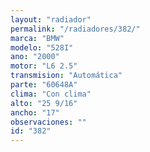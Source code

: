 ```yaml
---
layout: "radiador"
permalink: "/radiadores/382/"
marca: "BMW"
modelo: "528I"
ano: "2000"
motor: "L6 2.5"
transmision: "Automática"
parte: "60648A"
clima: "Con clima"
alto: "25 9/16"
ancho: "17"
observaciones: ""
id: "382"
---
```


